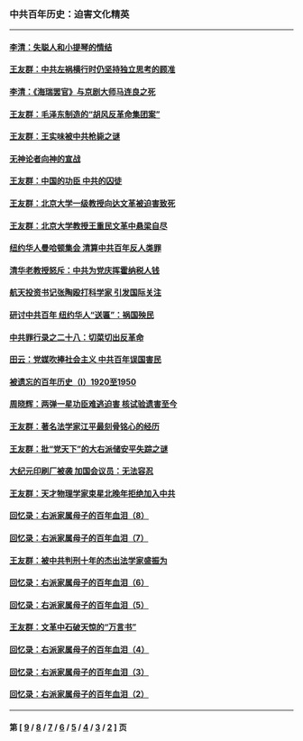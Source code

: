 ### 中共百年历史：迫害文化精英
---
#### [李清：失聪人和小提琴的情结](../../pages/nf1176111/n13459280.md?01250430) 
#### [王友群：中共左祸横行时仍坚持独立思考的顾准](../../pages/nf1176111/n13444722.md?01250430) 
#### [李清：《海瑞罢官》与京剧大师马连良之死](../../pages/nf1176111/n13412316.md?01250430) 
#### [王友群：毛泽东制造的“胡风反革命集团案”](../../pages/nf1176111/n13324909.md?01250430) 
#### [王友群：王实味被中共枪毙之谜](../../pages/nf1176111/n13307502.md?01250430) 
#### [无神论者向神的宣战](../../pages/nf1176111/n13281535.md?01250430) 
#### [王友群：中国的功臣 中共的囚徒](../../pages/nf1176111/n13291790.md?01250430) 
#### [王友群：北京大学一级教授向达文革被迫害致死](../../pages/nf1176111/n13150966.md?01250430) 
#### [王友群：北京大学教授王重民文革中悬梁自尽](../../pages/nf1176111/n13084645.md?01250430) 
#### [纽约华人曼哈顿集会 清算中共百年反人类罪](../../pages/nf1176111/n13084157.md?01250430) 
#### [清华老教授怒斥：中共为党庆挥霍纳税人钱](../../pages/nf1176111/n13071430.md?01250430) 
#### [航天投资书记张陶殴打科学家 引发国际关注](../../pages/nf1176111/n13069132.md?01250430) 
#### [研讨中共百年 纽约华人“送匾”：祸国殃民](../../pages/nf1176111/n13057367.md?01250430) 
#### [中共罪行录之二十八：切菜切出反革命](../../pages/nf1176111/n13030600.md?01250430) 
#### [田云：党媒吹捧社会主义 中共百年误国害民](../../pages/nf1176111/n13006682.md?01250430) 
#### [被遗忘的百年历史（I）1920至1950](../../pages/nf1176111/n12986411.md?01250430) 
#### [周晓辉：两弹一星功臣难逃迫害 核试验遗害至今](../../pages/nf1176111/n12974997.md?01250430) 
#### [王友群：著名法学家江平最刻骨铭心的经历](../../pages/nf1176111/n12970787.md?01250430) 
#### [王友群：批“党天下”的大右派储安平失踪之谜](../../pages/nf1176111/n12954229.md?01250430) 
#### [大纪元印刷厂被袭 加国会议员：无法容忍](../../pages/nf1176111/n12883028.md?01250430) 
#### [王友群：天才物理学家束星北晚年拒绝加入中共](../../pages/nf1176111/n12792913.md?01250430) 
#### [回忆录：右派家属母子的百年血泪（8）](../../pages/nf1176111/n12706196.md?01250430) 
#### [回忆录：右派家属母子的百年血泪（7）](../../pages/nf1176111/n12706191.md?01250430) 
#### [王友群：被中共判刑十年的杰出法学家盛振为](../../pages/nf1176111/n12706141.md?01250430) 
#### [回忆录：右派家属母子的百年血泪（6）](../../pages/nf1176111/n12698863.md?01250430) 
#### [回忆录：右派家属母子的百年血泪（5）](../../pages/nf1176111/n12692515.md?01250430) 
#### [王友群：文革中石破天惊的“万言书”](../../pages/nf1176111/n12690994.md?01250430) 
#### [回忆录：右派家属母子的百年血泪（4）](../../pages/nf1176111/n12686410.md?01250430) 
#### [回忆录：右派家属母子的百年血泪（3）](../../pages/nf1176111/n12683820.md?01250430) 
#### [回忆录：右派家属母子的百年血泪（2）](../../pages/nf1176111/n12679738.md?01250430) 

---
#### 第 [ [9](./9.md?01250430) / [8](./8.md?01250430) / [7](./7.md?01250430) / [6](./6.md?01250430) / [5](./5.md?01250430) / [4](./4.md?01250430) / [3](./3.md?01250430) / [2](./2.md?01250430) ] 页
